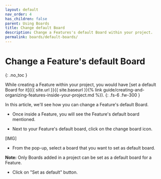 ```yaml
---
layout: default
nav_order: 4
has_children: false
parent: Using Boards
title: Change default Board
description: Change a Features's default Board within your project.
permalink: boards/default-boards/
---
```

# Change a Feature's default Board
{: .no_toc }

While creating a Feature within your project, you would have [set a default Board for it]({{ site.url }}{{ site.baseurl }}{% link guide/creating-and-organizing-features-inside-your-project.md %}).
{: .fs-6 .fw-300 }

In this article, we'll see how you can change a Feature's default Board.

- Once inside a Feature, you will see the Feature's default board mentioned.

- Next to your Feature's default board, click on the change board icon.

[IMG]

- From the pop-up, select a board that you want to set as default board.

__Note:__ Only Boards added in a project can be set as a default board for a Feature.

- Click on "Set as default" button.


